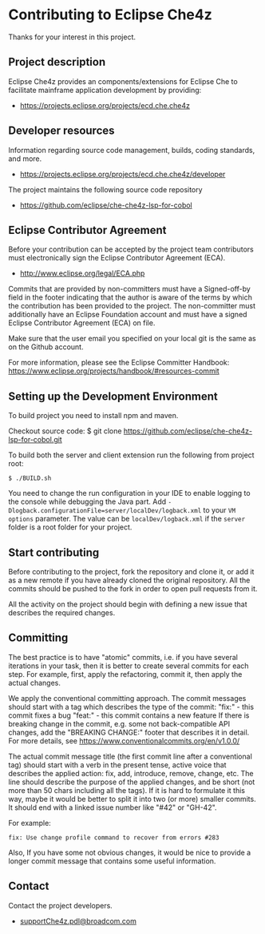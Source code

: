 # Contributing to Eclipse Che4z

Thanks for your interest in this project.

## Project description

Eclipse Che4z provides an components/extensions for Eclipse Che to facilitate mainframe application development by providing:

* https://projects.eclipse.org/projects/ecd.che.che4z

## Developer resources
Information regarding source code management, builds, coding standards, and more.

* https://projects.eclipse.org/projects/ecd.che.che4z/developer

The project maintains the following source code repository

* https://github.com/eclipse/che-che4z-lsp-for-cobol

## Eclipse Contributor Agreement

Before your contribution can be accepted by the project team contributors must electronically sign the Eclipse Contributor Agreement (ECA).

* http://www.eclipse.org/legal/ECA.php

Commits that are provided by non-committers must have a Signed-off-by field in the footer indicating that the author is aware of the terms by which the contribution has been provided to the project. The non-committer must additionally have an Eclipse Foundation account and must have a signed Eclipse Contributor Agreement (ECA) on file.

Make sure that the user email you specified on your local git is the same as on the Github account.

For more information, please see the Eclipse Committer Handbook:
https://www.eclipse.org/projects/handbook/#resources-commit

## Setting up the Development Environment

To build project you need to install npm and maven.

Checkout source code:
$ git clone https://github.com/eclipse/che-che4z-lsp-for-cobol.git

To build both the server and client extension run the following from project root:

```$ ./BUILD.sh```

You need to change the run configuration in your IDE to enable logging to the console while debugging the Java part.
Add `-Dlogback.configurationFile=server/localDev/logback.xml` to your `VM options` parameter.
The value can be `localDev/logback.xml` if the `server` folder is a root folder for your project.

## Start contributing

Before contributing to the project, fork the repository and clone it, or add it as a new remote if you have already cloned the original repository. All the commits should be pushed to the fork in order to open pull requests from it.

All the activity on the project should begin with defining a new issue that describes the required changes.

## Committing

The best practice is to have "atomic" commits, i.e. if you have several iterations in your task, then it is better to create several
commits for each step. For example, first, apply the refactoring, commit it, then apply the actual changes.

We apply the conventional committing approach. The commit messages should start with a tag which describes the type of the commit:
"fix:" - this commit fixes a bug
"feat:" - this commit contains a new feature
If there is breaking change in the commit, e.g. some not back-compatible API changes, add the "BREAKING CHANGE:" footer that describes it in detail.
For more details, see https://www.conventionalcommits.org/en/v1.0.0/

The actual commit message title (the first commit line after a conventional tag) should start with a verb in the present tense, active voice that describes the applied action: fix, add, introduce, remove, change, etc. The line should describe the purpose of the applied changes, and be short (not more than 50 chars including all the tags). If it is hard to formulate it this way, maybe it would be better to split it into two (or more) smaller commits. It should end with a linked issue number like "#42" or "GH-42".

For example:

```fix: Use change profile command to recover from errors #283```

Also, If you have some not obvious changes, it would be nice to provide a longer commit message that contains some useful information.

## Contact

Contact the project developers.

* supportChe4z.pdl@broadcom.com
